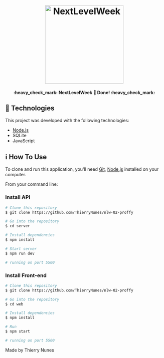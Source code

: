 <h1 align="center">
    <img alt="NextLevelWeek" title="#NextLevelWeek" src="https://github.com/DanielObara/NLW-1.0/blob/master/.github/logo.svg" width="250px" />
</h1>

<h4 align="center"> 
	:heavy_check_mark:  NextLevelWeek 🚀 Done! :heavy_check_mark:
</h4>

## :rocket: Technologies

This project was developed with the following technologies:

- [Node.js][nodejs]
- SQLite
- JavaScript

## :information_source: How To Use

To clone and run this application, you'll need [Git](https://git-scm.com), [Node.js][nodejs] installed on your computer.

From your command line:

### Install API 

```bash
# Clone this repository
$ git clone https://github.com/ThierryNunes/nlw-02-proffy

# Go into the repository
$ cd server

# Install dependencies
$ npm install

# Start server
$ npm run dev

# running on port 5500
```

### Install Front-end

```bash
# Clone this repository
$ git clone https://github.com/ThierryNunes/nlw-02-proffy

# Go into the repository
$ cd web

# Install dependencies
$ npm install

# Run
$ npm start

# running on port 5500
```

Made by Thierry Nunes

[nodejs]: https://nodejs.org/en/

